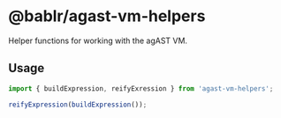 # @bablr/agast-vm-helpers

Helper functions for working with the agAST VM.


## Usage

```js
import { buildExpression, reifyExression } from 'agast-vm-helpers';

reifyExpression(buildExpression());
```
